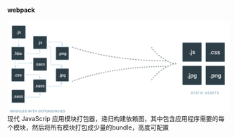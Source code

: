 #### webpack
![webpack](./content/2.svg)
现代 JavaScrip 应用模块打包器，递归构建依赖图，其中包含应用程序需要的每个模块，然后将所有模块打包成少量的bundle，高度可配置
